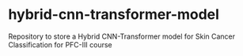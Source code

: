 # hybrid-cnn-transformer-model
Repository to store a Hybrid CNN-Transformer model for Skin Cancer Classification for PFC-III course
